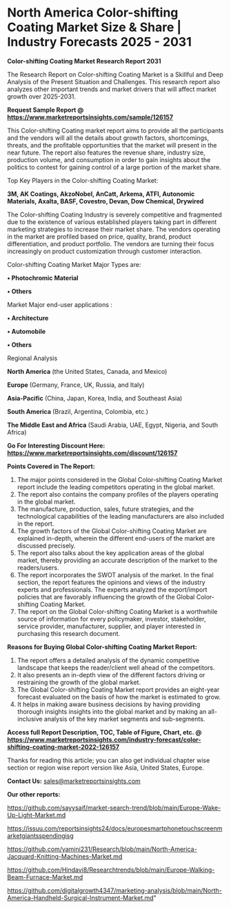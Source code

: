 # North America Color-shifting Coating Market Size & Share | Industry Forecasts 2025 - 2031

<strong>Color-shifting Coating Market Research Report 2031</strong>

The Research Report on Color-shifting Coating Market is a Skillful and Deep Analysis of the Present Situation and Challenges. This research report also analyzes other important trends and market drivers that will affect market growth over 2025-2031.

<strong>Request Sample Report @ <a href=https://www.marketreportsinsights.com/sample/126157>https://www.marketreportsinsights.com/sample/126157</a></strong>

This Color-shifting Coating market report aims to provide all the participants and the vendors will all the details about growth factors, shortcomings, threats, and the profitable opportunities that the market will present in the near future. The report also features the revenue share, industry size, production volume, and consumption in order to gain insights about the politics to contest for gaining control of a large portion of the market share.

Top Key Players in the Color-shifting Coating Market:

<strong>3M, AK Coatings, AkzoNobel, AnCatt, Arkema, ATFI, Autonomic Materials, Axalta, BASF, Covestro, Devan, Dow Chemical, Drywired</strong>

The Color-shifting Coating Industry is severely competitive and fragmented due to the existence of various established players taking part in different marketing strategies to increase their market share. The vendors operating in the market are profiled based on price, quality, brand, product differentiation, and product portfolio. The vendors are turning their focus increasingly on product customization through customer interaction.

Color-shifting Coating Market Major Types are:

<strong>• Photochromic Material

• Others</strong>

Market Major end-user applications :

<strong>• Architecture

• Automobile

• Others</strong>

Regional Analysis

</u><strong><b>North America</b></strong> (the United States, Canada, and Mexico)

<strong><b>Europe </b></strong>(Germany, France, UK, Russia, and Italy)

<strong><b>Asia-Pacific</b></strong> (China, Japan, Korea, India, and Southeast Asia)

<strong><b>South America</b></strong> (Brazil, Argentina, Colombia, etc.)

<strong><b>The Middle East and Africa</b></strong> (Saudi Arabia, UAE, Egypt, Nigeria, and South Africa)

<strong>Go For Interesting Discount Here: <a href=https://www.marketreportsinsights.com/discount/126157>https://www.marketreportsinsights.com/discount/126157</a></strong>

<strong>Points Covered in The Report:</strong>
<ol>
  <li>The major points considered in the Global Color-shifting Coating Market report include the leading competitors operating in the global market.</li>
  <li>The report also contains the company profiles of the players operating in the global market.</li>
  <li>The manufacture, production, sales, future strategies, and the technological capabilities of the leading manufacturers are also included in the report.</li>
  <li>The growth factors of the Global Color-shifting Coating Market are explained in-depth, wherein the different end-users of the market are discussed precisely.</li>
  <li>The report also talks about the key application areas of the global market, thereby providing an accurate description of the market to the readers/users.</li>
  <li>The report incorporates the SWOT analysis of the market. In the final section, the report features the opinions and views of the industry experts and professionals. The experts analyzed the export/import policies that are favorably influencing the growth of the Global Color-shifting Coating Market.</li>
  <li>The report on the Global Color-shifting Coating Market is a worthwhile source of information for every policymaker, investor, stakeholder, service provider, manufacturer, supplier, and player interested in purchasing this research document.</li>
</ol>
<strong>Reasons for Buying Global Color-shifting Coating Market Report:</strong>

<ol>
  <li>The report offers a detailed analysis of the dynamic competitive landscape that keeps the reader/client well ahead of the competitors.</li>
  <li>It also presents an in-depth view of the different factors driving or restraining the growth of the global market.</li>
  <li>The Global Color-shifting Coating Market report provides an eight-year forecast evaluated on the basis of how the market is estimated to grow.</li>
  <li>It helps in making aware business decisions by having providing thorough insights insights into the global market and by making an all-inclusive analysis of the key market segments and sub-segments.</li>
</ol>
<strong>Access full Report Description, TOC, Table of Figure, Chart, etc. @ <a href=https://www.marketreportsinsights.com/industry-forecast/color-shifting-coating-market-2022-126157>https://www.marketreportsinsights.com/industry-forecast/color-shifting-coating-market-2022-126157</a></strong>


Thanks for reading this article; you can also get individual chapter wise section or region wise report version like Asia, United States, Europe.

<strong>Contact Us:</strong>
sales@marketreportsinsights.com

<strong>Our other reports:</strong>

<a href=https://github.com/sayysaif/market-search-trend/blob/main/Europe-Wake-Up-Light-Market.md>https://github.com/sayysaif/market-search-trend/blob/main/Europe-Wake-Up-Light-Market.md</a>

<a href=https://issuu.com/reportsinsights24/docs/europesmartphonetouchscreenmarketgiantsspendingisg>https://issuu.com/reportsinsights24/docs/europesmartphonetouchscreenmarketgiantsspendingisg</a>

<a href=https://github.com/yamini231/Research/blob/main/North-America-Jacquard-Knitting-Machines-Market.md>https://github.com/yamini231/Research/blob/main/North-America-Jacquard-Knitting-Machines-Market.md</a>

<a href=https://github.com/Hindavi8/Researchtrends/blob/main/Europe-Walking-Beam-Furnace-Market.md>https://github.com/Hindavi8/Researchtrends/blob/main/Europe-Walking-Beam-Furnace-Market.md</a>

<a href=https://github.com/digitalgrowth4347/marketing-analysis/blob/main/North-America-Handheld-Surgical-Instrument-Market.md>https://github.com/digitalgrowth4347/marketing-analysis/blob/main/North-America-Handheld-Surgical-Instrument-Market.md</a>"
